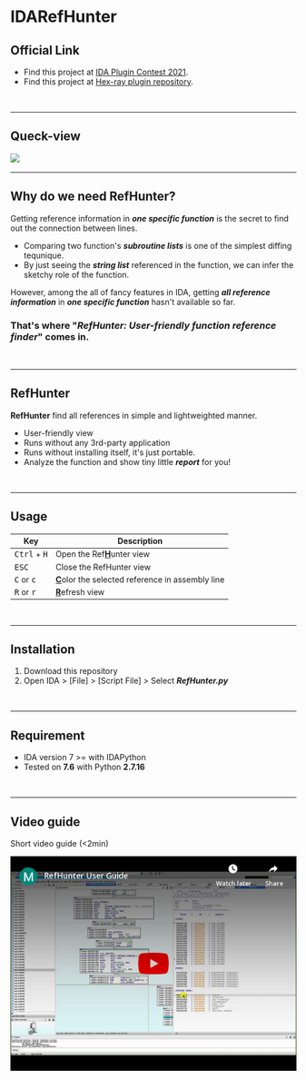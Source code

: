 # IDARefHunter

## Official Link
- Find this project at [IDA Plugin Contest 2021](https://hex-rays.com/contests_details/contest2021/#RefHunter).  
- Find this project at [Hex-ray plugin repository](https://plugins.hex-rays.com/refhunter).
 <br>

-----

## Queck-view
<img src="image/RefHunter.gif">

<br>

-----

## Why do we need RefHunter?
Getting reference information in ***one specific function*** is the secret to find out the connection between lines.  
- Comparing two function's ***subroutine lists*** is one of the simplest diffing tequnique.     
- By just seeing the ***string list*** referenced in the function, we can infer the sketchy role of the function.  

However, among the all of fancy features in IDA, getting ***all reference information*** in ***one specific function*** hasn't available so far.  

### That's where "***RefHunter**: User-friendly function reference finder*" comes in. 

<br>

-----

## RefHunter
**RefHunter** find all references in simple and lightweighted manner.  
- User-friendly view  
- Runs without any 3rd-party application
- Runs without installing itself, it's just portable.  
- Analyze the function and show tiny little ***report*** for you!  

<br>

-----

## Usage 

| Key | Description |
| -------- | ----------- |
| <kbd>Ctrl</kbd> + <kbd>H</kbd> | Open the Ref<ins>**H**</ins>unter view |
| <kbd>ESC</kbd> | Close the RefHunter view |
| <kbd>C</kbd> or <kbd>c</kbd> | <ins>**C**</ins>olor the selected reference in assembly line |
| <kbd>R</kbd> or <kbd>r</kbd> | <ins>**R**</ins>efresh view |


<br>

----
## Installation
1. Download this repository
2. Open IDA > [File] > [Script File] > Select ***RefHunter.py***


<br>

-----

## Requirement
- IDA version 7 >= with IDAPython  
- Tested on **7.6** with Python **2.7.16**

<br>

-----

## Video guide
Short video guide (<2min)

[![Everything Is AWESOME](image/RefHunter_Thumbnail.png)](https://www.youtube.com/watch?v=xpZ5KY1NqL4-Y "Everything Is AWESOME")


